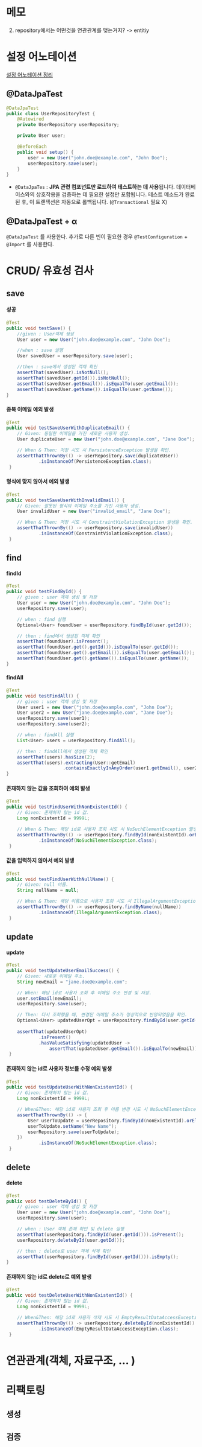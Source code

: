 # 메모
2. repository에서는 어떤것을 연관관계를 맺는거지? -> entitiy


# 설정 어노테이션
[설정 어노테이션 정리](https://parkcheolu.tistory.com/410)
## @DataJpaTest
```java
@DataJpaTest
public class UserRepositoryTest {
	@Autowired
    private UserRepository userRepository;

    private User user;

    @BeforeEach
    public void setup() {
        user = new User("john.doe@example.com", "John Doe");
        userRepository.save(user);
    }
}
```
- `@DataJpaTes` : **JPA 관련 컴포넌트만 로드하여 테스트하는 데 사용**됩니다. 데이터베이스와의 상호작용을 검증하는 데 필요한 설정만 포함됩니다. 테스트 메소드가 완료된 후, 이 트랜잭션은 자동으로 롤백됩니다. (`@Transactional` 필요 X)


## @DataJpaTest + α
`@DataJpaTest` 를 사용한다. 추가로 다른 빈이 필요한 경우 `@TestConfiguration` + `@Import` 를 사용한다.


# CRUD/ 유효성 검사
## save
#### 성공
```java
@Test
public void testSave() {
	//given : User객체 생성
	User user = new User("john.doe@example.com", "John Doe");

	//when : save 실행
	User savedUser = userRepository.save(user);

	//then : save에서 생성된 객체 확인
	assertThat(savedUser).isNotNull();
	assertThat(savedUser.getId()).isNotNull();
	assertThat(savedUser.getEmail()).isEqualTo(user.getEmail());
	assertThat(savedUser.getName()).isEqualTo(user.getName());
}
```


#### 중복 이메일 예외 발생
```java
@Test
public void testSaveUserWithDuplicateEmail() {
	// Given: 동일한 이메일을 가진 새로운 사용자 생성.
	User duplicateUser = new User("john.doe@example.com", "Jane Doe");

	// When & Then: 저장 시도 시 PersistenceException 발생을 확인.
	assertThatThrownBy(() -> userRepository.save(duplicateUser))
			.isInstanceOf(PersistenceException.class);
 }
```


#### 형식에 맞지 않아서 예외 발생
```java
@Test
public void testSaveUserWithInvalidEmail() {
	// Given: 잘못된 형식의 이메일 주소를 가진 사용자 생성.
	User invalidUser = new User("invalid_email", "Jane Doe");

	// When & Then: 저장 시도 시 ConstraintViolationException 발생을 확인.
	assertThatThrownBy(() -> userRepository.save(invalidUser))
			.isInstanceOf(ConstraintViolationException.class);
 }
```



## find
#### findId
```java
@Test
public void testFindById() {
	// given : user 객체 생성 및 저장
	User user = new User("john.doe@example.com", "John Doe");
	userRepository.save(user);

	// when : find 실행
	Optional<User> foundUser = userRepository.findById(user.getId());

	// then : find에서 생성된 객체 확인
	assertThat(foundUser).isPresent();
	assertThat(foundUser.get().getId()).isEqualTo(user.getId());
	assertThat(foundUser.get().getEmail()).isEqualTo(user.getEmail());
	assertThat(foundUser.get().getName()).isEqualTo(user.getName());
}
```


#### findAll
```java
@Test
public void testFindAll() {
	// given : user 객체 생성 및 저장
	User user1 = new User("john.doe@example.com", "John Doe");
	User user2 = new User("jane.doe@example.com", "Jane Doe");
	userRepository.save(user1);
	userRepository.save(user2);

	// when : findAll 실행
	List<User> users = userRepository.findAll();

	// then : findAll에서 생성된 객체 확인
	assertThat(users).hasSize(2);
	assertThat(users).extracting(User::getEmail)
					 .containsExactlyInAnyOrder(user1.getEmail(), user2.getEmail());
}
```


#### 존재하지 않는 값을 조회하여 예외 발생
```java
@Test
public void testFindUserWithNonExistentId() {
	// Given: 존재하지 않는 id 값.
	Long nonExistentId = 9999L;

	// When & Then: 해당 id로 사용자 조회 시도 시 NoSuchElementException 발생을 확인.
	assertThatThrownBy(() -> userRepository.findById(nonExistentId).orElseThrow())
			.isInstanceOf(NoSuchElementException.class);
 }
```


#### 값을 입력하지 않아서 예외 발생
```java
@Test
public void testFindUserWithNullName() {
	// Given: null 이름.
	String nullName = null;

	// When & Then: 해당 이름으로 사용자 조회 시도 시 IllegalArgumentException 발생을 확인.
	assertThatThrownBy(() -> userRepository.findByName(nullName))
			.isInstanceOf(IllegalArgumentException.class);
 }
```

## update
#### update
```java
@Test
public void testUpdateUserEmailSuccess() {
	// Given: 새로운 이메일 주소.
	String newEmail = "jane.doe@example.com";

	// When: 해당 id로 사용자 조회 후 이메일 주소 변경 및 저장.
	user.setEmail(newEmail);
	userRepository.save(user);

	// Then: 다시 조회했을 때, 변경된 이메일 주소가 정상적으로 반영되었음을 확인.
	Optional<User> updatedUserOpt = userRepository.findById(user.getId());
	
	assertThat(updatedUserOpt)
			.isPresent()
			.hasValueSatisfying(updatedUser -> 
				assertThat(updatedUser.getEmail()).isEqualTo(newEmail));
 }
```


#### 존재하지 않는 id로 사용자 정보를 수정 예외 발생
```java
@Test
public void testUpdateUserWithNonExistentId() {
	// Given: 존재하지 않는 id 값.
	Long nonExistentId = 9999L;

	// When&Then: 해당 id로 사용자 조회 후 이름 변경 시도 시 NoSuchElementException 발생 확인
	assertThatThrownBy(() -> {
		User userToUpdate = userRepository.findById(nonExistentId).orElseThrow();
		userToUpdate.setName("New Name");
		userRepository.save(userToUpdate);
	})
			.isInstanceOf(NoSuchElementException.class);
 }
```


## delete
#### delete
```java
@Test
public void testDeleteById() {
	// given : user 객체 생성 및 저장
	User user = new User("john.doe@example.com", "John Doe");
	userRepository.save(user);

	// when : User 객체 존재 확인 및 delete 실행
	assertThat(userRepository.findById(user.getId())).isPresent();
	userRepository.deleteById(user.getId());

	// then : delete로 user 객체 삭제 확인
	assertThat(userRepository.findById(user.getId())).isEmpty();
}
```


#### 존재하지 않는 id로 delete로 예외 발생
```java
@Test
public void testDeleteUserWithNonExistentId() {
	// Given: 존재하지 않는 id 값.
	Long nonExistentId = 9999L;

	// When&Then: 해당 id로 사용자 삭제 시도 시 EmptyResultDataAccessException 발생 확인
	assertThatThrownBy(() -> userRepository.deleteById(nonExistentId))
			.isInstanceOf(EmptyResultDataAccessException.class);
 }
```


# 연관관계(객체, 자료구조, ... )


# 리팩토링
## 생성


## 검증